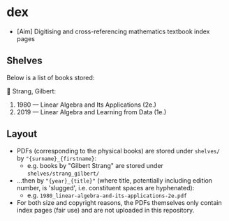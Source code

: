 # dex

- [Aim] Digitising and cross-referencing mathematics textbook index pages

## Shelves

Below is a list of books stored:

[//]: # (AUTOWRITE::Do not edit this section manually:START)

:book: Strang, Gilbert:
  1) 1980 — Linear Algebra and Its Applications (2e.)
  2) 2019 — Linear Algebra and Learning from Data (1e.)

[//]: # (AUTOWRITE::Do not edit this section manually:END)

## Layout

- PDFs (corresponding to the physical books) are stored under `shelves/`
  by `"{surname}_{firstname}`:
  - e.g. books by "Gilbert Strang" are stored under `shelves/strang_gilbert/`
- …then by `"{year}_{title}"` (where title, potentially including edition number,
  is 'slugged', i.e. constituent spaces are hyphenated):
  - e.g. `1980_linear-algebra-and-its-applications-2e.pdf`
- For both size and copyright reasons, the PDFs themselves only contain index
  pages (fair use) and are not uploaded in this repository.